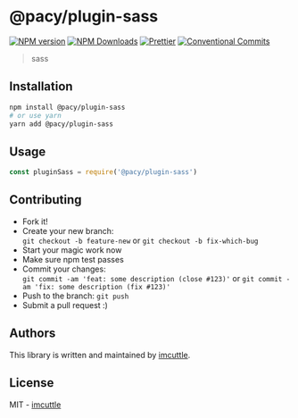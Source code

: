 # @pacy/plugin-sass

[![NPM version](https://img.shields.io/npm/v/@pacy/plugin-sass.svg?style=flat-square)](https://www.npmjs.com/package/@pacy/plugin-sass)
[![NPM Downloads](https://img.shields.io/npm/dm/@pacy/plugin-sass.svg?style=flat-square&maxAge=43200)](https://www.npmjs.com/package/@pacy/plugin-sass)
[![Prettier](https://img.shields.io/badge/code_style-prettier-ff69b4.svg?style=flat-square)](https://prettier.io/)
[![Conventional Commits](https://img.shields.io/badge/Conventional%20Commits-1.0.0-yellow.svg?style=flat-square)](https://conventionalcommits.org)

> sass

## Installation

```bash
npm install @pacy/plugin-sass
# or use yarn
yarn add @pacy/plugin-sass
```

## Usage

```javascript
const pluginSass = require('@pacy/plugin-sass')
```

## Contributing

- Fork it!
- Create your new branch:  
  `git checkout -b feature-new` or `git checkout -b fix-which-bug`
- Start your magic work now
- Make sure npm test passes
- Commit your changes:  
  `git commit -am 'feat: some description (close #123)'` or `git commit -am 'fix: some description (fix #123)'`
- Push to the branch: `git push`
- Submit a pull request :)

## Authors

This library is written and maintained by [imcuttle](mailto:moyuyc95@gmail.com).

## License

MIT - [imcuttle](mailto:moyuyc95@gmail.com)
